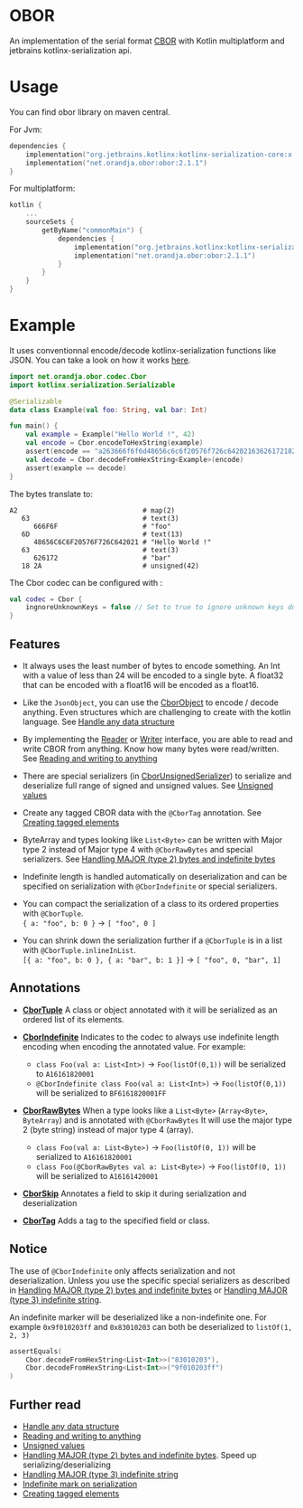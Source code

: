# OBOR

An implementation of the serial format [CBOR](https://cbor.io/) with Kotlin multiplatform and jetbrains
kotlinx-serialization api.

# Usage

You can find obor library on maven central.

For Jvm:

```kotlin
dependencies {
    implementation("org.jetbrains.kotlinx:kotlinx-serialization-core:x.y.z")
    implementation("net.orandja.obor:obor:2.1.1")
}
```

For multiplatform:

```kotlin
kotlin {
    ...
    sourceSets {
        getByName("commonMain") {
            dependencies {
                implementation("org.jetbrains.kotlinx:kotlinx-serialization-core:x.y.z")
                implementation("net.orandja.obor:obor:2.1.1")
            }
        }
    }
}
```

# Example

It uses conventionnal encode/decode kotlinx-serialization functions like JSON. You can take a look on how it
works [here](https://github.com/Kotlin/kotlinx.serialization#introduction-and-references).

```kotlin
import net.orandja.obor.codec.Cbor
import kotlinx.serialization.Serializable

@Serializable
data class Example(val foo: String, val bar: Int)

fun main() {
    val example = Example("Hello World !", 42)
    val encode = Cbor.encodeToHexString(example)
    assert(encode == "a263666f6f6d48656c6c6f20576f726c64202163626172182a")
    val decode = Cbor.decodeFromHexString<Example>(encode)
    assert(example == decode)
}
```

The bytes translate to:

```
A2                               # map(2)
   63                            # text(3)
      666F6F                     # "foo"
   6D                            # text(13)
      48656C6C6F20576F726C642021 # "Hello World !"
   63                            # text(3)
      626172                     # "bar"
   18 2A                         # unsigned(42)
```

The Cbor codec can be configured with :

```kotlin
val codec = Cbor {
    ingnoreUnknownKeys = false // Set to true to ignore unknown keys during deserialization  
}
```

## Features

- It always uses the least number of bytes to encode something.
  An Int with a value of less than 24 will be encoded to a single byte.
  A float32 that can be encoded with a float16 will be encoded as a float16.


- Like the `JsonObject`, you can use the [CborObject](src/commonMain/kotlin/net/orandja/obor/data/CborObject.kt) to
  encode / decode anything. Even structures which are challenging to create with the kotlin language.
  See [Handle any data structure](readme/cbor_object.md)


- By implementing the [Reader](src/commonMain/kotlin/net/orandja/obor/io/Reader.kt)
  or [Writer](src/commonMain/kotlin/net/orandja/obor/io/Writer.kt) interface, you are able to read and write CBOR from
  anything. Know how many bytes were read/written. See [Reading and writing to anything](readme/io.md)


- There are special
  serializers (in [CborUnsignedSerializer](src/commonMain/kotlin/net/orandja/obor/serializer/CborUnsignedSerializer.kt))
  to serialize and deserialize full range of signed and unsigned values. See [Unsigned values](readme/unsigned.md)


- Create any tagged CBOR data with the `@CborTag` annotation. See [Creating tagged elements](readme/tags.md)


- ByteArray and types looking like `List<Byte>` can be written with Major type 2 instead of Major type 4 with
  `@CborRawBytes` and special serializers. See [Handling MAJOR (type 2) bytes and indefinite bytes](readme/bytes.md)


- Indefinite length is handled automatically on deserialization and can be specified on serialization with
  `@CborIndefinite` or special serializers.


- You can compact the serialization of a class to its ordered properties with `@CborTuple`. </br>
  `{ a: "foo", b: 0 }` -> `[ "foo", 0 ]`


- You can shrink down the serialization further if a `@CborTuple` is in a list with `@CborTuple.inlineInList`. </br>
  `[{ a: "foo", b: 0 }, { a: "bar", b: 1 }]` -> `[ "foo", 0, "bar", 1]`

## Annotations

- **[CborTuple](src/commonMain/kotlin/net/orandja/obor/annotations/CborTuple.kt)** A class or object annotated with it
  will be serialized as an ordered list of its elements.

- **[CborIndefinite](src/commonMain/kotlin/net/orandja/obor/annotations/CborIndefinite.kt)**
  Indicates to the codec to always use indefinite length encoding when encoding the annotated value. For example:
    - `class Foo(val a: List<Int>)` -> `Foo(listOf(0,1))` will be serialized to `A16161820001`
    - `@CborIndefinite class Foo(val a: List<Int>)` -> `Foo(listOf(0,1))` will be serialized to `BF6161820001FF`

- **[CborRawBytes](src/commonMain/kotlin/net/orandja/obor/annotations/CborRawBytes.kt)**
  When a type looks like a `List<Byte>` (`Array<Byte>`, `ByteArray`) and is annotated with `@CborRawBytes` It will use
  the
  major type 2 (byte string) instead of major type 4 (array).
    - `class Foo(val a: List<Byte>)` -> `Foo(listOf(0, 1))` will be serialized to `A16161820001`
    - `class Foo(@CborRawBytes val a: List<Byte>)` -> `Foo(listOf(0, 1))` will be serialized to `A16161420001`

- **[CborSkip](src/commonMain/kotlin/net/orandja/obor/annotations/CborSkip.kt)** Annotates a field to skip it during
  serialization and deserialization

- **[CborTag](src/commonMain/kotlin/net/orandja/obor/annotations/CborTag.kt)** Adds a tag to the specified field or
  class.

## Notice

The use of `@CborIndefinite` only affects serialization and not deserialization. Unless you use the specific special
serializers as described in [Handling MAJOR (type 2) bytes and indefinite bytes](readme/bytes.md)
or [Handling MAJOR (type 3) indefinite string](readme/string.md).

An indefinite marker will be deserialized like a non-indefinite one. For example `0x9f010203ff` and `0x83010203` can
both be
deserialized to `listOf(1, 2, 3)`

```kotlin
assertEquals(
    Cbor.decodeFromHexString<List<Int>>("83010203"),
    Cbor.decodeFromHexString<List<Int>>("9f010203ff")
)
```

## Further read

- [Handle any data structure](readme/cbor_object.md)
- [Reading and writing to anything](readme/io.md)
- [Unsigned values](readme/unsigned.md)
- [Handling MAJOR (type 2) bytes and indefinite bytes](readme/bytes.md). Speed up serializing/deserializing
- [Handling MAJOR (type 3) indefinite string](readme/string.md)
- [Indefinite mark on serialization](readme/indefinite.md)
- [Creating tagged elements](readme/tags.md)

